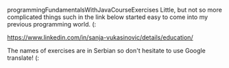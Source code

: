 programmingFundamentalsWithJavaCourseExercises
Little, but not so more complicated things such in the link below started easy to come into my previous programming world. (:

https://www.linkedin.com/in/sanja-vukasinovic/details/education/

The names of exercises are in Serbian so don't hesitate to use Google translate! (:

